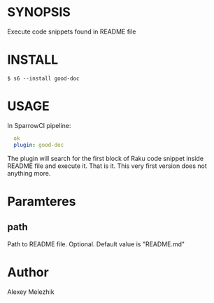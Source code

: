 # SYNOPSIS

Execute code snippets found in README file

# INSTALL

    $ s6 --install good-doc

# USAGE

In SparrowCI pipeline:

```yaml
  ok
  plugin: good-doc
```

The plugin will search for the first block of Raku code snippet inside README
file and execute it. That is it. This very first version does not
anything more.

# Paramteres

## path

Path to README file. Optional. Default value is "README.md"

# Author

Alexey Melezhik

